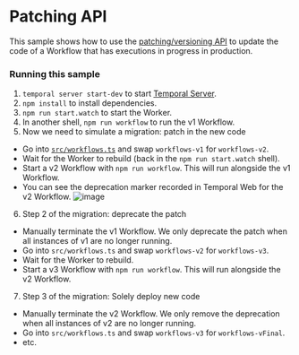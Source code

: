 # Patching API

This sample shows how to use the [patching/versioning API](https://docs.temporal.io/workflows/#workflow-versioning) to update the code of a Workflow that has executions in progress in production.

### Running this sample

1. `temporal server start-dev` to start [Temporal Server](https://github.com/temporalio/cli/#installation).
2. `npm install` to install dependencies.
3. `npm run start.watch` to start the Worker.
4. In another shell, `npm run workflow` to run the v1 Workflow.
5. Now we need to simulate a migration: patch in the new code

- Go into [`src/workflows.ts`](./src/workflows.ts) and swap `workflows-v1` for `workflows-v2`.
- Wait for the Worker to rebuild (back in the `npm run start.watch` shell).
- Start a v2 Workflow with `npm run workflow`. This will run alongside the v1 Workflow.
- You can see the deprecation marker recorded in Temporal Web for the v2 Workflow.
  ![image](https://user-images.githubusercontent.com/6764957/139673361-35d61b38-ab94-401e-ae7b-feaa52eae8c6.png)

6. Step 2 of the migration: deprecate the patch

- Manually terminate the v1 Workflow. We only deprecate the patch when all instances of v1 are no longer running.
- Go into `src/workflows.ts` and swap `workflows-v2` for `workflows-v3`.
- Wait for the Worker to rebuild.
- Start a v3 Workflow with `npm run workflow`. This will run alongside the v2 Workflow.

7. Step 3 of the migration: Solely deploy new code

- Manually terminate the v2 Workflow. We only remove the deprecation when all instances of v2 are no longer running.
- Go into `src/workflows.ts` and swap `workflows-v3` for `workflows-vFinal`.
- etc.

